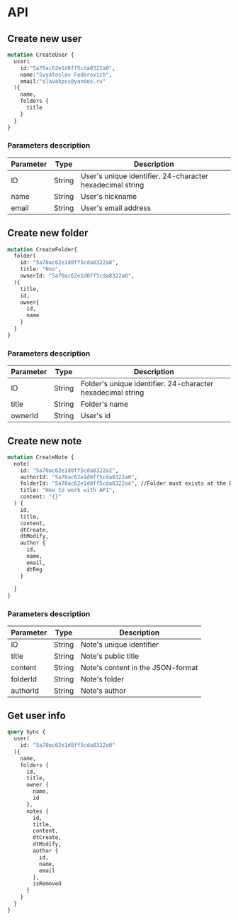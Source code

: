 # API

## Create new user
```graphql
mutation CreateUser {
  user(
    id:"5a70ac62e1d8ff5cda8322a0",
    name:"Svyatoslav Fedorovich",
    email:"slavakpss@yandex.ru"
  ){
    name,
    folders {
      title
    }
  }
}
```
### Parameters description

| Parameter | Type | Description |
| -- | -- | -- |
| ID | String | User's unique identifier. 24-character hexadecimal string |
| name | String | User's nickname |
| email | String | User's email address |

## Create new folder
```graphql
mutation CreateFolder{
  folder(
    id: "5a70ac62e1d8ff5cda8322a8",
    title: "Noo",
    ownerId: "5a70ac62e1d8ff5cda8322a0",
  ){
    title,
    id,
    owner{
      id,
      name
    }
  }
}
```
### Parameters description

| Parameter | Type | Description |
| -- | -- | -- |
| ID | String | Folder's unique identifier. 24-character hexadecimal string |
| title | String | Folder's name |
| ownerId | String | User's id |

## Create new note
```graphql
mutation CreateNote {
  note(
    id: "5a70ac62e1d8ff5cda8322a2",
    authorId: "5a70ac62e1d8ff5cda8322a0", 
    folderId: "5a70ac62e1d8ff5cda8322a4", //Folder must exists at the DB
    title: "How to work with API",
    content: "{}"
  ) {
    id,
    title,
    content,
    dtCreate,
    dtModify,
    author {
      id,
      name,
      email,
      dtReg
    }
    
  }
}
```
### Parameters description

| Parameter | Type | Description |
| -- | -- | -- |
| ID | String | Note's unique identifier |
| title | String | Note's public title |
| content | String | Note's content in the JSON-format |
| folderId | String | Note's folder |
| authorId | String | Note's author |

## Get user info
```graphql
query Sync {
  user(
    id: "5a70ac62e1d8ff5cda8322a0"
  ){
    name,
    folders {
      id, 
      title,
      owner {
        name,
        id
      },
      notes {
        id,
        title,
        content,
        dtCreate,
        dtModify,
        author {
          id,
          name,
          email
        },
        isRemoved
      }
    }
  }
}
```

